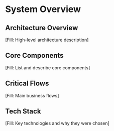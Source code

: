 # System Overview

## Architecture Overview
[Fill: High-level architecture description]

## Core Components
[Fill: List and describe core components]

## Critical Flows
[Fill: Main business flows]

## Tech Stack
[Fill: Key technologies and why they were chosen]
